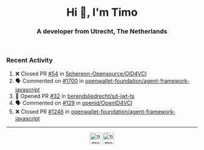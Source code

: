<h1 align="center">Hi 👋, I'm Timo</h1>
<h3 align="center">A developer from Utrecht, The Netherlands</h3>
<br/>
<!-- https://github.com/rahuldkjain/github-profile-readme-generator --!>

<!--  <p align="left"><img src="https://github-readme-stats.vercel.app/api?username=timoglastra&show_icons=true&count_private=true&" alt="timoglastra" /></p> --!>

<!--
Github language stats
<p align="left"><img src="https://github-readme-stats.vercel.app/api/top-langs/?username=timoglastra&layout=compact" alt="timoglastra" /><p>
-->

<!-- Codestats language stats -->
<!-- <p align="left"><img src="https://codestats-readme.vercel.app/api/top-langs/?username=timoglastra&layout=compact&language_count=12" alt="timoglastra" /><p>    --!>
  
<h3>Recent Activity</h3>

<!--START_SECTION:activity-->
1. ❌ Closed PR [#54](https://github.com/Sphereon-Opensource/OID4VCI/pull/54) in [Sphereon-Opensource/OID4VCI](https://github.com/Sphereon-Opensource/OID4VCI)
2. 🗣 Commented on [#1700](https://github.com/openwallet-foundation/agent-framework-javascript/issues/1700#issuecomment-1900040544) in [openwallet-foundation/agent-framework-javascript](https://github.com/openwallet-foundation/agent-framework-javascript)
3. 💪 Opened PR [#32](https://github.com/berendsliedrecht/sd-jwt-ts/pull/32) in [berendsliedrecht/sd-jwt-ts](https://github.com/berendsliedrecht/sd-jwt-ts)
4. 🗣 Commented on [#129](https://github.com/openid/OpenID4VCI/issues/129#issuecomment-1899755225) in [openid/OpenID4VCI](https://github.com/openid/OpenID4VCI)
5. ❌ Closed PR [#1246](https://github.com/openwallet-foundation/agent-framework-javascript/pull/1246) in [openwallet-foundation/agent-framework-javascript](https://github.com/openwallet-foundation/agent-framework-javascript)
<!--END_SECTION:activity-->

---

<p align="center">
<a href="https://twitter.com/timoglastra" target="blank"><img align="center" src="https://cdn.jsdelivr.net/npm/simple-icons@3.0.1/icons/twitter.svg" alt="timoglastra" height="30" width="30" /></a>
<a href="https://linkedin.com/in/timoglastra" target="blank"><img align="center" src="https://cdn.jsdelivr.net/npm/simple-icons@3.0.1/icons/linkedin.svg" alt="timoglastra" height="30" width="30" /></a>
</p>




